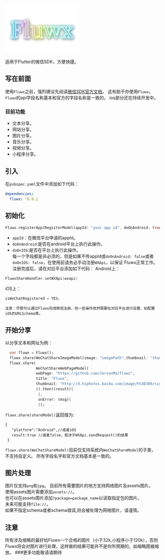 ![logo](/arts/fluwx_logo.png)

适用于Flutter的微信SDK，方便快捷。


## 写在前面
 使用```Fluwx```之前，强烈建议先阅读[微信SDK官方文档](https://open.weixin.qq.com/cgi-bin/showdocument?action=dir_list&t=resource/res_list&verify=1)，
 这有助于你使用```Fluwx```。```Fluwx```的api字段名称基本和官方的字段名称是一致的。
 ios部分还在持续开发中。
### 目前功能
* 文本分享。
* 网站分享。
* 图片分享。
* 音乐分享。
* 视频分享。
* 小程序分享。

## 引入
在```pubspec.yaml```文件中添加如下代码：
```yaml
dependencies:
  fluwx: ^0.0.2
```
## 初始化
 ```dart
 Fluwx.registerApp(RegisterModel(appId: "your app id", doOnAndroid: true, doOnIOS: true));
 ```
 - ```appId```：在微信平台申请的appId。
 - ```doOnAndroid```:是否在android平台上执行此操作。
 - ```doOnIOS```:是否在平台上执行此操作。</br>
 每一个字段都是非必须的，但是如果不传appId或```doOnAndroid: false```或者```doOnIOS: false```，在使用前请务必手动注册```WXApi```，以保证
 Fluwx正常工作。
 注册完成后，请在对应平台添加如下代码：
 Android上：
 ```Kotlin
 FluwxShareHandler.setWXApi(wxapi)
 ```
 iOS上：
 ```objective-c
isWeChatRegistered = YES;
 ```


    注意：尽管可以通过Fluwx完成微信注册，但一些操作依然需要在对应平台进行设置，如配置iOS的URLSchema等。
## 开始分享
以分享文本和网址为例：
```dart
  var fluwx = Fluwx();
  fluwx.share(WeChatShareImageModel(image: "imagePath",thumbnail: "thumbanailPath"));
  fluwx.share(
              WeChatShareWebPageModel(
              webPage: "https://github.com/JarvanMo/fluwx",
              title: "Fluwx",
              thumbnail: "http://d.hiphotos.baidu.com/image/h%3D300/sign=1057e22c6ed9f2d33f1122ef99ee8a53/3bf33a87e950352aadfff8c55f43fbf2b3118b65.jpg",
              )).then((result){
               },
               onError: (msg){
               });
```
```fluwx.share(shareModel)```返回值为:
```
{
   "platform":"Android",//或者iOS
   result:true //或者false，取决于WXApi.sendRequest()的结果
 }
```
```fluwx.share(WeChatShareModel)```目前仅支持系统内```WeChatShareModel```的子类，不支持自定义。
所有字段名字和官方文档基本是一致的。
## 图片处理
图片仅支持```png```和```jpg```。
目前所有需要图片的地方支持网络图片及assets图片。</br>
使用assets图片需要添加```assets://```。</br>
也可以在assets图片添加```?package=package_name```以读取指定包的图片。</br>
未来可能支持```file://```。</br>
如果不指定schema或者schema错误,将会被处理为网络图片，请谨慎。</br>
## 注意
所有涉及缩略的最好给Fluwx一个合格的图片（小于32k,小程序小于120k），否则Fluwx将会对图片进行处理，这样做的结果可能并不是你所预期的，如缩略图被缩放。
###更多功能敬请请期待

